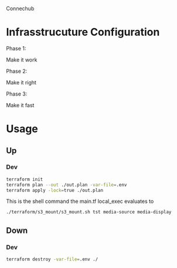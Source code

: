 Connechub


# Infrasstrucuture Configuration

Phase 1:

Make it work

Phase 2:

Make it right

Phase 3:

Make it fast


# Usage

## Up

### Dev

```bash
terraform init
terraform plan --out ./out.plan -var-file=.env
terraform apply -lock=true ./out.plan
```

This is the shell command the main.tf local_exec evaluates to

```bash
./terraform/s3_mount/s3_mount.sh tst media-source media-display
```

## Down

### Dev

```bash
terraform destroy -var-file=.env ./
```
